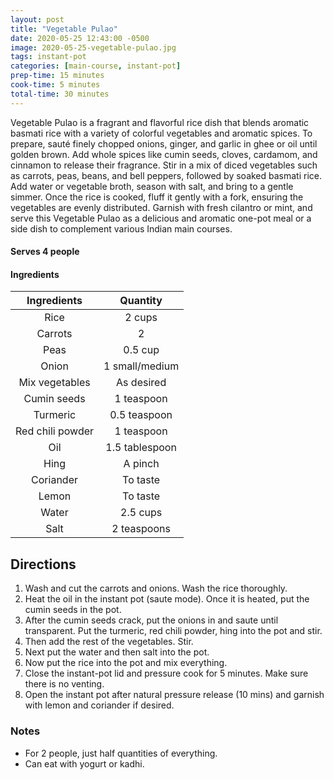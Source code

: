 ```yaml
---
layout: post
title: "Vegetable Pulao"
date: 2020-05-25 12:43:00 -0500
image: 2020-05-25-vegetable-pulao.jpg
tags: instant-pot
categories: [main-course, instant-pot]
prep-time: 15 minutes
cook-time: 5 minutes
total-time: 30 minutes
---
```


Vegetable Pulao is a fragrant and flavorful rice dish that blends aromatic basmati rice with a variety of colorful vegetables and aromatic spices. To prepare, sauté finely chopped onions, ginger, and garlic in ghee or oil until golden brown. Add whole spices like cumin seeds, cloves, cardamom, and cinnamon to release their fragrance. Stir in a mix of diced vegetables such as carrots, peas, beans, and bell peppers, followed by soaked basmati rice. Add water or vegetable broth, season with salt, and bring to a gentle simmer. Once the rice is cooked, fluff it gently with a fork, ensuring the vegetables are evenly distributed. Garnish with fresh cilantro or mint, and serve this Vegetable Pulao as a delicious and aromatic one-pot meal or a side dish to complement various Indian main courses.

#### Serves 4 people

#### Ingredients

|    Ingredients   |    Quantity    |
|:----------------:|:--------------:|
|       Rice       |     2 cups     |
|      Carrots     |        2       |
|       Peas       |     0.5 cup    |
|       Onion      | 1 small/medium |
|  Mix vegetables  |   As desired   |
|    Cumin seeds   |   1 teaspoon   |
|     Turmeric     |  0.5 teaspoon  |
| Red chili powder |   1 teaspoon   |
|        Oil       | 1.5 tablespoon |
|       Hing       |     A pinch    |
|     Coriander    |    To taste    |
|       Lemon      |    To taste    |
|       Water      |    2.5 cups    |
|       Salt       |   2 teaspoons  |

## Directions

1. Wash and cut the carrots and onions. Wash the rice thoroughly.
2. Heat the oil in the instant pot (saute mode). Once it is heated, put the cumin seeds in the pot.
3. After the cumin seeds crack, put the onions in and saute until transparent. Put the turmeric, red chili powder, hing into the pot and stir.
4. Then add the rest of the vegetables. Stir.
5. Next put the water and then salt into the pot.
6. Now put the rice into the pot and mix everything.
7. Close the instant-pot lid and pressure cook for 5 minutes. Make sure there is no venting.
8. Open the instant pot after natural pressure release (10 mins) and garnish with lemon and coriander if desired.

### Notes

* For 2 people, just half quantities of everything.
* Can eat with yogurt or kadhi.
